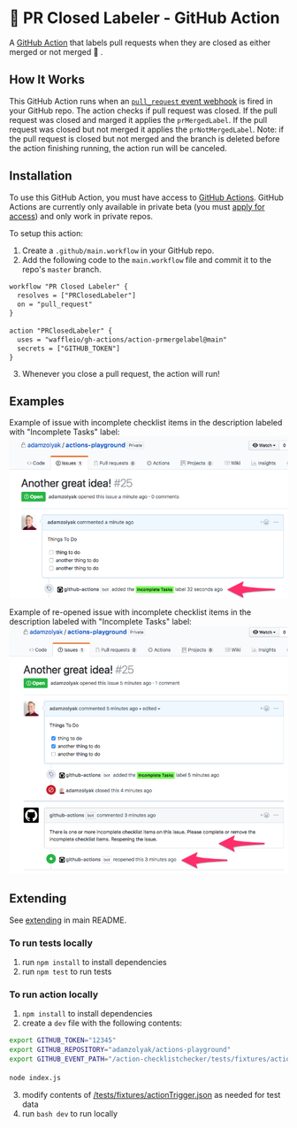 # 🚗 PR Closed Labeler - GitHub Action

A [GitHub Action](https://github.com/features/actions) that labels pull requests when they are closed as either merged or not merged 🚗 .

## How It Works

This GitHub Action runs when an [`pull_request` event webhook](https://developer.github.com/v3/activity/events/types/#issuesevent) is fired in your GitHub repo. The action checks if pull request was closed. If the pull request was closed and marged it applies the `prMergedLabel`. If the pull request was closed but not merged it applies the `prNotMergedLabel`. Note: if the pull request is closed but not merged and the branch is deleted before the action finishing running, the action run will be canceled.

## Installation

To use this GitHub Action, you must have access to [GitHub Actions](https://github.com/features/actions). GitHub Actions are currently only available in private beta (you must [apply for access](https://github.com/features/actions)) and only work in private repos.

To setup this action:

1. Create a `.github/main.workflow` in your GitHub repo.
2. Add the following code to the `main.workflow` file and commit it to the repo's `master` branch.

```
workflow "PR Closed Labeler" {
  resolves = ["PRClosedLabeler"]
  on = "pull_request"
}

action "PRClosedLabeler" {
  uses = "waffleio/gh-actions/action-prmergelabel@main"
  secrets = ["GITHUB_TOKEN"]
}
```

3. Whenever you close a pull request, the action will run!

## Examples

Example of issue with incomplete checklist items in the description labeled with "Incomplete Tasks" label:
![GitHub Logo](./docs/issuewlabel.png)

Example of re-opened issue with incomplete checklist items in the description labeled with "Incomplete Tasks" label:
![GitHub Logo](./docs/issuereopened.png)

## Extending

See [extending](../README.md#extending) in main README.

### To run tests locally

1. run `npm install` to install dependencies
2. run `npm test` to run tests

### To run action locally

1. `npm install` to install dependencies
2. create a `dev` file with the following contents:

```bash
export GITHUB_TOKEN="12345"
export GITHUB_REPOSITORY="adamzolyak/actions-playground"
export GITHUB_EVENT_PATH="/action-checklistchecker/tests/fixtures/actionTrigger.json"

node index.js
```

3. modify contents of [/tests/fixtures/actionTrigger.json](./tests/fixtures/actionTrigger.json) as needed for test data
4. run `bash dev` to run locally
